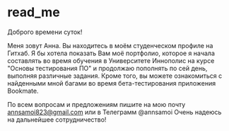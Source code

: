 # read_me
Доброго времени суток!

Меня зовут Анна. Вы находитесь в моём студенческом профиле на Гитхаб. Я бы хотела показать Вам моё портфолио, которое я начала составлять во время обучения в Университете Иннополис на курсе "Основы тестирования ПО" и продолжаю пополнять по сей день, выполняя различные задания. Кроме того, вы можете ознакомиться с найденными мной багами во время бета-тестирования приложения Bookmate.

По всем вопросам и предложениям пишите на мою почту annsamoi823@gmail.com или в Телеграмм @annsamoi
Очень надеюсь на дальнейшее сотрудничество!

